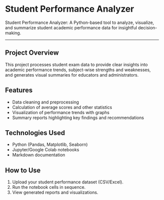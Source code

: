 # Student Performance Analyzer

Student Performance Analyzer: A Python-based tool to analyze, visualize, and summarize student academic performance data for insightful decision-making.

---

## Project Overview

This project processes student exam data to provide clear insights into academic performance trends, subject-wise strengths and weaknesses, and generates visual summaries for educators and administrators.

## Features

- Data cleaning and preprocessing  
- Calculation of average scores and other statistics  
- Visualization of performance trends with graphs  
- Summary reports highlighting key findings and recommendations  

## Technologies Used

- Python (Pandas, Matplotlib, Seaborn)  
- Jupyter/Google Colab notebooks  
- Markdown documentation  

## How to Use

1. Upload your student performance dataset (CSV/Excel).  
2. Run the notebook cells in sequence.  
3. View generated reports and visualizations.



